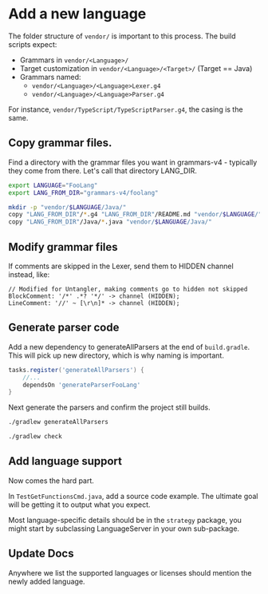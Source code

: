 # Add a new language

The folder structure of `vendor/` is important to this process. The build scripts expect:

* Grammars in `vendor/<Language>/`
* Target customization in `vendor/<Language>/<Target>/` (Target == Java)
* Grammars named:
  * `vendor/<Language>/<Language>Lexer.g4`
  * `vendor/<Language>/<Language>Parser.g4`

For instance, `vendor/TypeScript/TypeScriptParser.g4`, the casing is the same.

## Copy grammar files.

Find a directory with the grammar files you want in grammars-v4 - typically they come from there.
Let's call that directory LANG_DIR.
```sh
export LANGUAGE="FooLang"
export LANG_FROM_DIR="grammars-v4/foolang"

mkdir -p "vendor/$LANGUAGE/Java/"
copy "LANG_FROM_DIR"/*.g4 "LANG_FROM_DIR"/README.md "vendor/$LANGUAGE/"
copy "LANG_FROM_DIR"/Java/*.java "vendor/$LANGUAGE/Java/"
```

## Modify grammar files

If comments are skipped in the Lexer, send them to HIDDEN channel instead, like:

```
// Modified for Untangler, making comments go to hidden not skipped
BlockComment: '/*' .*? '*/' -> channel (HIDDEN);
LineComment: '//' ~ [\r\n]* -> channel (HIDDEN);
```

## Generate parser code

Add a new dependency to generateAllParsers at the end of `build.gradle`. 
This will pick up new directory, which is why naming is important.

```groovy
tasks.register('generateAllParsers') {
    //...
    dependsOn 'generateParserFooLang'
}
```

Next generate the parsers and confirm the project still builds.
```sh
./gradlew generateAllParsers

./gradlew check
```

## Add language support
Now comes the hard part.

In `TestGetFunctionsCmd.java`, add a source code example. The ultimate goal will be getting it to 
output what you expect.

Most language-specific details should be in the `strategy` package, you might start by 
subclassing LanguageServer in your own sub-package.

## Update Docs

Anywhere we list the supported languages or licenses should mention the newly added language.